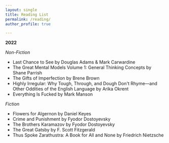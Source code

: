 ```yaml
---
layout: single
title: Reading List
permalink: /reading/
author_profile: true

---
```


**2022**

*Non-Fiction*

- Last Chance to See by Douglas Adams & Mark Carwardine
- The Great Mental Models Volume 1: General Thinking Concepts by Shane Parrish
- The Gifts of Imperfection by Brene Brown
- Highly Irregular: Why Tough, Through, and Dough Don't Rhyme—and Other Oddities of the English Language by Arika Okrent
- Everything Is Fucked by Mark Manson

*Fiction*

- Flowers for Algernon by Daniel Keyes
- Crime and Punishment by Fyodor Dostoyevsky
- The Brothers Karamazov by Fyodor Dostoyevsky
- The Great Gatsby by F. Scott Fitzgerald
- Thus Spoke Zarathustra: A Book for All and None by Friedrich Nietzsche
